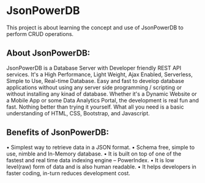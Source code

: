 # JsonPowerDB
This project is about learning the concept and use of JsonPowerDB to perform CRUD operations.

 ## About JsonPowerDB:
JsonPowerDB is a Database Server with Developer friendly REST API services. It's a High Performance, Light Weight, Ajax Enabled, Serverless, Simple to Use, Real-time Database.
Easy and fast to develop database applications without using any server side programming / scripting or without installing any kinad of database.
Whether it's a Dynamic Website or a Mobile App or some Data Analytics Portal, the development is real fun and fast. Nothing better than trying it yourself. What all you need is a basic understanding of HTML, CSS, Bootstrap, and Javascript.

## Benefits of  JsonPowerDB:
•	Simplest way to retrieve data in a JSON format.
•	Schema free, simple to use, nimble and In-Memory database.
•	It is built on top of one of the fastest and real time data indexing engine – PowerIndex.
•	It is low level(raw) form of data and is also human readable.
•	It helps developers in faster coding, in-turn reduces development cost.

